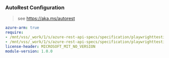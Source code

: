 ### AutoRest Configuration

> see https://aka.ms/autorest

``` yaml
azure-arm: true
require:
- /mnt/vss/_work/1/s/azure-rest-api-specs/specification/playwrighttesting/resource-manager/readme.md
- /mnt/vss/_work/1/s/azure-rest-api-specs/specification/playwrighttesting/resource-manager/readme.go.md
license-header: MICROSOFT_MIT_NO_VERSION
module-version: 1.0.0
```